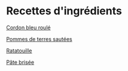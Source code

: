 # Recettes d'ingrédients

[Cordon bleu roulé](../recettes/Cordon%20bleu%20roulé.md)

[Pommes de terres sautées](../recettes/Pommes%20de%20terres%20sautées.md)

[Ratatouille](../recettes/Ratatouille.md)

[Pâte brisée](../recettes/Pâte%20brisée%20vite%20faite.md)
